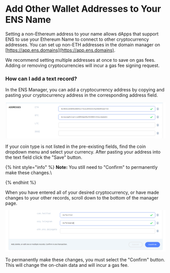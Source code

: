 # Add Other Wallet Addresses to Your ENS Name

Setting a non-Ethereum address to your name allows dApps that support ENS to use your Ethereum Name to connect to other cryptocurrency addresses. You can set up non-ETH addresses in the domain manager on [https://app.ens.domains](https://app.ens.domains).

We recommend setting multiple addresses at once to save on gas fees. Adding or removing cryptocurrencies will incur a gas fee signing request.

### How can I add a text record?

In the ENS Manager, you can add a cryptocurrency address by copying and pasting your cryptocurrency address in the corresponding address field.

![](<../.gitbook/assets/image (2).png>)

If your coin type is not listed in the pre-existing fields, find the coin dropdown menu and select your currency. After pasting your address into the text field click the "Save" button.&#x20;

{% hint style="info" %}
**Note:** You still need to "Confirm" to permanently make these changes.\

{% endhint %}

When you have entered all of your desired cryptocurrency, or have made changes to your other records, scroll down to the bottom of the manager page.

![](<../.gitbook/assets/image (1).png>)

To permanently make these changes, you must select the "Confirm" button. This will change the on-chain data and will incur a gas fee.
